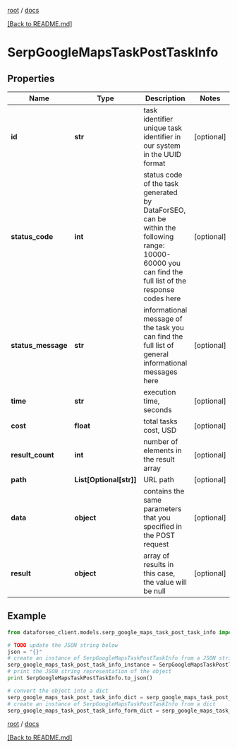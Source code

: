 [root](./../ "root") / [docs](./ "docs")

[[Back to README.md]](./../README.md "[Back to README.md]")

# SerpGoogleMapsTaskPostTaskInfo

## Properties

Name | Type | Description | Notes
------------ | ------------- | ------------- | -------------
**id** | **str** | task identifier unique task identifier in our system in the UUID format | [optional]
**status_code** | **int** | status code of the task generated by DataForSEO, can be within the following range: 10000-60000 you can find the full list of the response codes here | [optional]
**status_message** | **str** | informational message of the task you can find the full list of general informational messages here | [optional]
**time** | **str** | execution time, seconds | [optional]
**cost** | **float** | total tasks cost, USD | [optional]
**result_count** | **int** | number of elements in the result array | [optional]
**path** | **List[Optional[str]]** | URL path | [optional]
**data** | **object** | contains the same parameters that you specified in the POST request | [optional]
**result** | **object** | array of results in this case, the value will be null | [optional]

## Example

```python
from dataforseo_client.models.serp_google_maps_task_post_task_info import SerpGoogleMapsTaskPostTaskInfo

# TODO update the JSON string below
json = "{}"
# create an instance of SerpGoogleMapsTaskPostTaskInfo from a JSON string
serp_google_maps_task_post_task_info_instance = SerpGoogleMapsTaskPostTaskInfo.from_json(json)
# print the JSON string representation of the object
print SerpGoogleMapsTaskPostTaskInfo.to_json()

# convert the object into a dict
serp_google_maps_task_post_task_info_dict = serp_google_maps_task_post_task_info_instance.to_dict()
# create an instance of SerpGoogleMapsTaskPostTaskInfo from a dict
serp_google_maps_task_post_task_info_form_dict = serp_google_maps_task_post_task_info.from_dict(serp_google_maps_task_post_task_info_dict)
```

  

[root](./../ "root") / [docs](./ "docs")

[[Back to README.md]](./../README.md "[Back to README.md]")